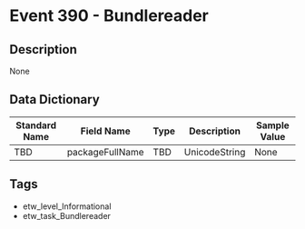 # Event 390 - Bundlereader

## Description
None

## Data Dictionary
|Standard Name|Field Name|Type|Description|Sample Value|
|---|---|---|---|---|
|TBD|packageFullName|TBD|UnicodeString|None|None|

## Tags
* etw_level_Informational
* etw_task_Bundlereader
